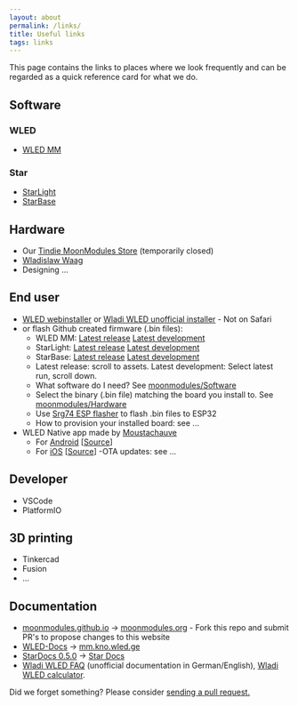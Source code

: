 ```yaml
---
layout: about
permalink: /links/
title: Useful links
tags: links
---
```


This page contains the links to places where we look frequently and can be regarded as a quick reference card for what we do.

## Software

### WLED
- [WLED MM](https://github.com/MoonModules/WLED)

### Star
- [StarLight](https://github.com/MoonModules/StarLight)
- [StarBase](https://github.com/ewowi/StarBase)

## Hardware

- Our [Tindie MoonModules Store](https://www.tindie.com/stores/moonmodules/) (temporarily closed)
- [Wladislaw Waag](https://www.myhome-control.de/)
- Designing ...

## End user

- [WLED webinstaller](https://install.wled.me/) or [Wladi WLED unofficial installer](https://wled-install.github.io/) - Not on Safari
- or flash Github created firmware (.bin files):
    - WLED MM: [Latest release](https://github.com/MoonModules/WLED/releases) [Latest development](https://github.com/MoonModules/WLED/actions)
    - StarLight: [Latest release](https://github.com/MoonModules/StarLight/releases) [Latest development](https://github.com/MoonModules/StarLight/actions)
    - StarBase: [Latest release](https://github.com/ewowi/StarBase/releases) [Latest development](https://github.com/ewowi/StarBase/actions)
    - Latest release: scroll to assets. Latest development: Select latest run, scroll down.
    - What software do I need? See [moonmodules/Software](https://moonmodules.org/software)
    - Select the binary (.bin file) matching the board you install to. See [moonmodules/Hardware](https://moonmodules.org/hardware)
    - Use [Srg74 ESP flasher](https://github.com/srg74/WLED-wemos-shield/tree/master/resources/Firmware/WLED_%20ESP_Flasher) to flash .bin files to ESP32
    - How to provision your installed board: see ...
- WLED Native app made by [Moustachauve](https://github.com/Moustachauve)
    - For [Android](https://play.google.com/store/apps/details?id=ca.cgagnier.wlednativeandroid) [[Source](https://github.com/Moustachauve/WLED-Native-Android)]
    - For [iOS](https://apps.apple.com/us/app/wled-native/id6446207239) [[Source](https://github.com/Moustachauve/WLED-Native-iOS/)]
-OTA updates: see ...

## Developer
- VSCode
- PlatformIO

## 3D printing

- Tinkercad
- Fusion
- ...

## Documentation

- [moonmodules.github.io](https://github.com/MoonModules/moonmodules.github.io) -> [moonmodules.org](https://moonmodules.org) - Fork this repo and submit PR's to propose changes to this website
- [WLED-Docs](https://github.com/MoonModules/WLED-Docs) -> [mm.kno.wled.ge](https://mm.kno.wled.ge)
- [StarDocs 0.5.0](https://github.com/ewowi/StarDocs) -> [Star Docs](https://ewowi.github.io/StarDocs/)
- [Wladi WLED FAQ](https://wled-faq.github.io) (unofficial documentation in German/English), [Wladi WLED calculator](https://wled-calculator.github.io/).

<p>
    Did we forget something? Please consider
    <a
      target="_blank"
      rel="noopener noreferrer"
      href="https://github.com/moonmodules/moonmodules.github.io/edit/main/{{ page.path }}"
      >sending a pull request.</a
    >
  </p>
